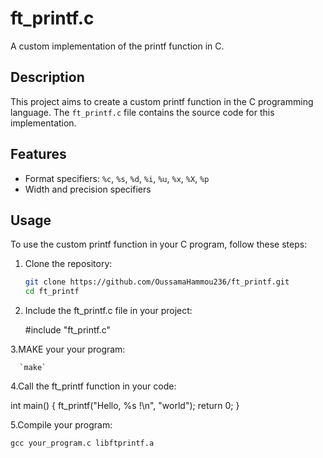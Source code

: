 # ft_printf.c

A custom implementation of the printf function in C.

## Description

This project aims to create a custom printf function in the C programming language. The `ft_printf.c` file contains the source code for this implementation.

## Features

- Format specifiers: `%c`, `%s`, `%d`, `%i`, `%u`, `%x`, `%X`, `%p`
- Width and precision specifiers

## Usage

To use the custom printf function in your C program, follow these steps:

1. Clone the repository:

   ```bash
   git clone https://github.com/OussamaHammou236/ft_printf.git
   cd ft_printf

2. Include the ft_printf.c file in your project:
   
   #include "ft_printf.c"

3.MAKE your your program:
      
      `make`

4.Call the ft_printf function in your code:

   int main()
   {
    ft_printf("Hello, %s !\n", "world");
    return 0;
   }

5.Compile your program:

    gcc your_program.c libftprintf.a
